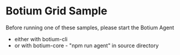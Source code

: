 # Botium Grid Sample

Before running one of these samples, please start the Botium Agent
* either with botium-cli
* or with botium-core - "npm run agent" in source directory
